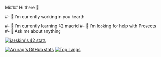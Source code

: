 Mi### Hi there 👋

<p>#- 🔭 I’m currently working in you hearth</p>
#- 🌱 I’m currently learning 42 madrid 
#- 🤔 I’m looking for help with Proyects
#- 💬 Ask me about anything


[![jaeskim's 42 stats](https://badge42.herokuapp.com/api/stats/jporta)](https://github.com/JaeSeoKim/badge42)

[![Anurag's GitHub stats](https://github-readme-stats.vercel.app/api?username=juanpPorta&show_icons=true&theme=radical)](https://github.com/anuraghazra/github-readme-stats)
[![Top Langs](https://github-readme-stats.vercel.app/api/top-langs/?username=juanpPorta&layout=compact)](https://github.com/juanpPorta)
